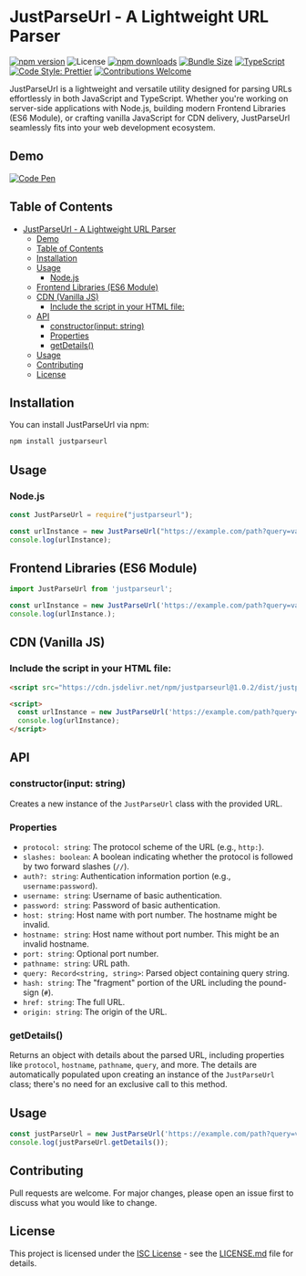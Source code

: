 # JustParseUrl - A Lightweight URL Parser

[![npm version](https://badge.fury.io/js/justparseurl.svg)](https://www.npmjs.com/package/justparseurl)
![License](https://img.shields.io/github/license/chanmyaemaung/justparseurl)
[![npm downloads](https://img.shields.io/npm/dt/justparseurl.svg)](https://www.npmjs.com/package/justparseurl)
[![Bundle Size](https://img.shields.io/bundlephobia/min/justparseurl)](https://bundlephobia.com/result?p=justparseurl)
[![TypeScript](https://img.shields.io/badge/-TypeScript-blue)](https://www.typescriptlang.org/)
[![Code Style: Prettier](https://img.shields.io/badge/code_style-prettier-ff69b4.svg)](https://prettier.io/)
[![Contributions Welcome](https://img.shields.io/badge/contributions-welcome-brightgreen.svg)](https://github.com/chanmyaemaung/justparseurl/issues)

JustParseUrl is a lightweight and versatile utility designed for parsing URLs effortlessly in both JavaScript and TypeScript. Whether you're working on server-side applications with Node.js, building modern Frontend Libraries (ES6 Module), or crafting vanilla JavaScript for CDN delivery, JustParseUrl seamlessly fits into your web development ecosystem.

## Demo

[![Code Pen](https://img.shields.io/badge/-CodePen-000000?style=for-the-badge&logo=codepen&logoColor=white)](https://codepen.io/chenlay/pen/rNPRzEO?editors=1000)

## Table of Contents

- [JustParseUrl - A Lightweight URL Parser](#justparseurl---a-lightweight-url-parser)
  - [Demo](#demo)
  - [Table of Contents](#table-of-contents)
  - [Installation](#installation)
  - [Usage](#usage)
    - [Node.js](#nodejs)
  - [Frontend Libraries (ES6 Module)](#frontend-libraries-es6-module)
  - [CDN (Vanilla JS)](#cdn-vanilla-js)
    - [Include the script in your HTML file:](#include-the-script-in-your-html-file)
  - [API](#api)
    - [constructor(input: string)](#constructorinput-string)
    - [Properties](#properties)
    - [getDetails()](#getdetails)
  - [Usage](#usage-1)
  - [Contributing](#contributing)
  - [License](#license)

## Installation

You can install JustParseUrl via npm:

```bash
npm install justparseurl
```

## Usage

### Node.js

```javascript
const JustParseUrl = require("justparseurl");

const urlInstance = new JustParseUrl("https://example.com/path?query=value");
console.log(urlInstance);
```

## Frontend Libraries (ES6 Module)

```javascript
import JustParseUrl from 'justparseurl';

const urlInstance = new JustParseUrl('https://example.com/path?query=value');
console.log(urlInstance.);
```

## CDN (Vanilla JS)

### Include the script in your HTML file:

```html
<script src="https://cdn.jsdelivr.net/npm/justparseurl@1.0.2/dist/justparseurl.min.js"></script>

<script>
  const urlInstance = new JustParseUrl('https://example.com/path?query=value');
  console.log(urlInstance);
</script>

```

## API

### constructor(input: string)

Creates a new instance of the `JustParseUrl` class with the provided URL.

### Properties

- `protocol: string`: The protocol scheme of the URL (e.g., `http:`).
- `slashes: boolean`: A boolean indicating whether the protocol is followed by two forward slashes (`//`).
- `auth?: string`: Authentication information portion (e.g., `username:password`).
- `username: string`: Username of basic authentication.
- `password: string`: Password of basic authentication.
- `host: string`: Host name with port number. The hostname might be invalid.
- `hostname: string`: Host name without port number. This might be an invalid hostname.
- `port: string`: Optional port number.
- `pathname: string`: URL path.
- `query: Record<string, string>`: Parsed object containing query string.
- `hash: string`: The "fragment" portion of the URL including the pound-sign (`#`).
- `href: string`: The full URL.
- `origin: string`: The origin of the URL.

### getDetails()

Returns an object with details about the parsed URL, including properties like `protocol`, `hostname`, `pathname`, `query`, and more. The details are automatically populated upon creating an instance of the `JustParseUrl` class; there's no need for an exclusive call to this method.

## Usage

```javascript
const justParseUrl = new JustParseUrl('https://example.com/path?query=value');
console.log(justParseUrl.getDetails());
```

## Contributing

Pull requests are welcome. For major changes, please open an issue first to discuss what you would like to change.

## License

This project is licensed under the [ISC License](LICENSE.md) - see the [LICENSE.md](LICENSE.md) file for details.

